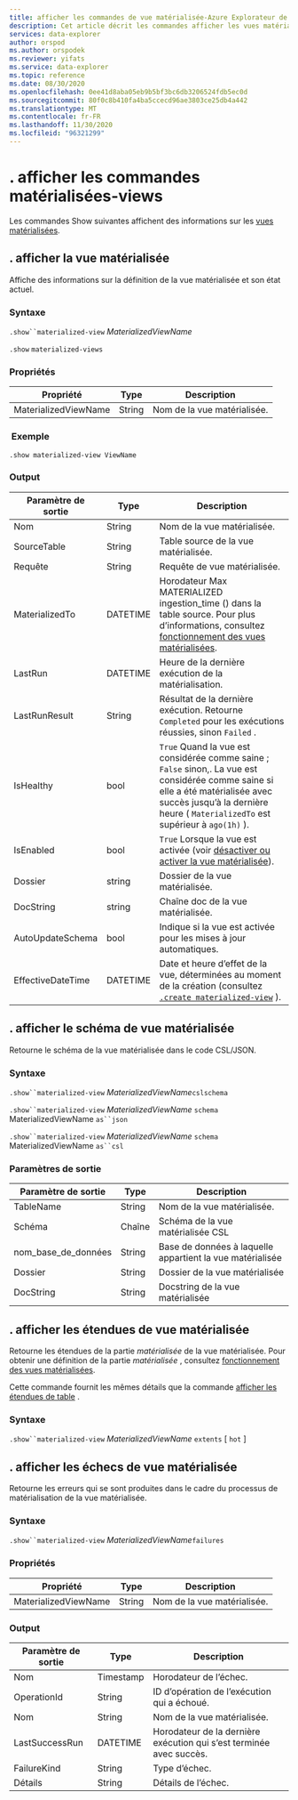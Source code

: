 ```yaml
---
title: afficher les commandes de vue matérialisée-Azure Explorateur de données
description: Cet article décrit les commandes afficher les vues matérialisées dans Azure Explorateur de données.
services: data-explorer
author: orspod
ms.author: orspodek
ms.reviewer: yifats
ms.service: data-explorer
ms.topic: reference
ms.date: 08/30/2020
ms.openlocfilehash: 0ee41d8aba05eb9b5bf3bc6db3206524fdb5ec0d
ms.sourcegitcommit: 80f0c8b410fa4ba5ccecd96ae3803ce25db4a442
ms.translationtype: MT
ms.contentlocale: fr-FR
ms.lasthandoff: 11/30/2020
ms.locfileid: "96321299"
---
```

# <a name="show-materialized-views-commands"></a>. afficher les commandes matérialisées-views

Les commandes Show suivantes affichent des informations sur les [vues matérialisées](materialized-view-overview.md).

## <a name="show-materialized-view"></a>. afficher la vue matérialisée

Affiche des informations sur la définition de la vue matérialisée et son état actuel.

### <a name="syntax"></a>Syntaxe

`.show``materialized-view` *MaterializedViewName*

`.show` `materialized-views`

### <a name="properties"></a>Propriétés

|Propriété|Type|Description
|----------------|-------|---|
|MaterializedViewName|String|Nom de la vue matérialisée.|

### <a name="example"></a> Exemple

```kusto
.show materialized-view ViewName
```

### <a name="output"></a>Output

|Paramètre de sortie |Type |Description
|---|---|---
|Nom  |String |Nom de la vue matérialisée.
|SourceTable|String|Table source de la vue matérialisée.
|Requête|String|Requête de vue matérialisée.
|MaterializedTo|DATETIME|Horodateur Max MATERIALIZED ingestion_time () dans la table source. Pour plus d’informations, consultez [fonctionnement des vues matérialisées](materialized-view-overview.md#how-materialized-views-work).
|LastRun|DATETIME |Heure de la dernière exécution de la matérialisation.
|LastRunResult|String|Résultat de la dernière exécution. Retourne `Completed` pour les exécutions réussies, sinon `Failed` .
|IsHealthy|bool|`True` Quand la vue est considérée comme saine ; `False` sinon,. La vue est considérée comme saine si elle a été matérialisée avec succès jusqu’à la dernière heure ( `MaterializedTo` est supérieur à `ago(1h)` ).
|IsEnabled|bool|`True` Lorsque la vue est activée (voir [désactiver ou activer la vue matérialisée](materialized-view-enable-disable.md)).
|Dossier|string|Dossier de la vue matérialisée.
|DocString|string|Chaîne doc de la vue matérialisée.
|AutoUpdateSchema|bool|Indique si la vue est activée pour les mises à jour automatiques.
|EffectiveDateTime|DATETIME|Date et heure d’effet de la vue, déterminées au moment de la création (consultez [`.create materialized-view`](materialized-view-create.md#create-materialized-view) ).

## <a name="show-materialized-view-schema"></a>. afficher le schéma de vue matérialisée

Retourne le schéma de la vue matérialisée dans le code CSL/JSON.

### <a name="syntax"></a>Syntaxe

`.show``materialized-view` *MaterializedViewName*`cslschema`

`.show``materialized-view` *MaterializedViewName* `schema` MaterializedViewName `as``json`

`.show``materialized-view` *MaterializedViewName* `schema` MaterializedViewName `as``csl`

### <a name="output-parameters"></a>Paramètres de sortie

| Paramètre de sortie | Type   | Description                                               |
|------------------|--------|-----------------------------------------------------------|
| TableName        | String | Nom de la vue matérialisée.                        |
| Schéma           | Chaîne | Schéma de la vue matérialisée CSL                          |
| nom_base_de_données     | String | Base de données à laquelle appartient la vue matérialisée       |
| Dossier           | String | Dossier de la vue matérialisée                                |
| DocString        | String | Docstring de la vue matérialisée                             |

## <a name="show-materialized-view-extents"></a>. afficher les étendues de vue matérialisée

Retourne les étendues de la partie *matérialisée* de la vue matérialisée. Pour obtenir une définition de la partie *matérialisée* , consultez [fonctionnement des vues matérialisées](materialized-view-overview.md#how-materialized-views-work).

Cette commande fournit les mêmes détails que la commande [afficher les étendues de table](../show-extents.md#table-level) .

### <a name="syntax"></a>Syntaxe

`.show``materialized-view` *MaterializedViewName* `extents` [ `hot` ]
 
## <a name="show-materialized-view-failures"></a>. afficher les échecs de vue matérialisée

Retourne les erreurs qui se sont produites dans le cadre du processus de matérialisation de la vue matérialisée.

### <a name="syntax"></a>Syntaxe

`.show``materialized-view` *MaterializedViewName*`failures`

### <a name="properties"></a>Propriétés

|Propriété|Type|Description
|----------------|-------|---|
|MaterializedViewName|String|Nom de la vue matérialisée.|

### <a name="output"></a>Output

|Paramètre de sortie |Type |Description
|---|---|---
|Nom  |Timestamp |Horodateur de l’échec.
|OperationId  |String |ID d’opération de l’exécution qui a échoué.
|Nom|String|Nom de la vue matérialisée.
|LastSuccessRun|DATETIME|Horodateur de la dernière exécution qui s’est terminée avec succès.
|FailureKind|String|Type d’échec.
|Détails|String|Détails de l’échec.

